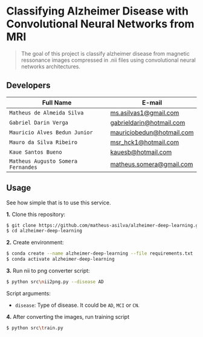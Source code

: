# Classifying Alzheimer Disease with Convolutional Neural Networks from MRI
> The goal of this project is classify alzheimer disease from magnetic ressonance images compressed in .nii files using convolutional neural networks architectures.

## Developers

| Full Name                          | E-mail                     |
| -----                              | ----------------           |
| `Matheus de Almeida Silva`         | ms.asilvas1@gmail.com      |
| `Gabriel Darin Verga`              | gabrieldarin@hotmail.com   |
| `Mauricio Alves Bedun Junior`      | mauriciobedun@hotmail.com  |
| `Mauro da Silva Ribeiro`           | msr_hck1@hotmail.com       |
| `Kaue Santos Bueno`                | kauesb@hotmail.com         |
| `Matheus Augusto Somera Fernandes` | matheus.somera@gmail.com   |

## Usage
See how simple that is to use this service.

**1.** Clone this repository:
```bash
$ git clone https://github.com/matheus-asilva/alzheimer-deep-learning.git
$ cd alzheimer-deep-learning
```

**2.** Create environment:
```bash
$ conda create --name alzheimer-deep-learning --file requirements.txt
$ conda activate alzheimer-deep-learning
```

**3.** Run nii to png converter script:
```bash
$ python src\nii2png.py --disease AD
```

Script arguments:
- `disease`: Type of disease. It could be `AD`, `MCI` or `CN`.

**4.** After converting the images, run training script
```bash
$ python src\train.py
```